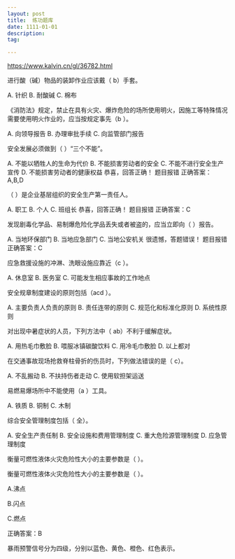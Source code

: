 ```yaml
---
layout: post
title:  练功题库
date: 1111-01-01
description:  
tag: 

---
```

https://www.kalvin.cn/gl/36782.html

进行酸（碱）物品的装卸作业应该戴（ b）手套。

A.
针织
B.
耐酸碱
C.
棉布

《消防法》规定，禁止在具有火灾、爆炸危险的场所使用明火，因施工等特殊情况需要使用明火作业的，应当按规定事先（b ）。

A.
向领导报告
B.
办理审批手续
C.
向监管部门报告

安全发展必须做到（ ）“三个不能”。

A.
不能以牺牲人的生命为代价
B.
不能损害劳动者的安全
C.
不能不进行安全生产宣传
D.
不能损害劳动者的健康权益
恭喜，回答正确！
题目报错
正确答案：A,B,D

（ ）是企业基层组织的安全生产第一责任人。

A.
职工
B.
个人
C.
班组长
恭喜，回答正确！
题目报错
正确答案：C

发现剧毒化学品、易制爆危险化学品丢失或者被盗的，应当立即向（ ）报告。

A.
当地环保部门
B.
当地应急部门
C.
当地公安机关
很遗憾，答题错误！
题目报错
正确答案：C

应急救援设施的冲淋、洗眼设施应靠近（c ）。

A.
休息室
B.
医务室
C.
可能发生相应事故的工作地点

安全规章制度建设的原则包括（acd ）。

A.
主要负责人负责的原则
B.
责任连带的原则
C.
规范化和标准化原则
D.
系统性原则

对出现中暑症状的人员，下列方法中（ ab）不利于缓解症状。

A.
用热毛巾敷脸
B.
喂服冰镇碳酸饮料
C.
用冷毛巾敷脸
D.
以上都对

在交通事故现场抢救脊柱骨折的伤员时，下列做法错误的是（ c）。

A.
不乱搬动
B.
不扶持伤者走动
C.
使用软担架运送

易燃易爆场所中不能使用（a ）工具。

A.
铁质
B.
铜制
C.
木制

综合安全管理制度包括（ 全）。

A.
安全生产责任制
B.
安全设施和费用管理制度
C.
重大危险源管理制度
D.
应急管理制度

衡量可燃性液体火灾危险性大小的主要参数是（ ）。

衡量可燃性液体火灾危险性大小的主要参数是（ ）。


A.沸点

B.闪点

C.燃点

正确答案：B

暴雨预警信号分为四级，分别以蓝色、黄色、橙色、红色表示。

